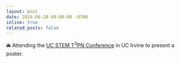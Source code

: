 ```yaml
---
layout: post
date: 2024-06-20 09:00:00 -0700
inline: true
related_posts: false
---
```


:oncoming_automobile: Attending the [UC STEM T$^3$PN Conference](https://sites.google.com/uci.edu/ucstemt3pnconference2024/home) in UC Irvine to present a poster.

